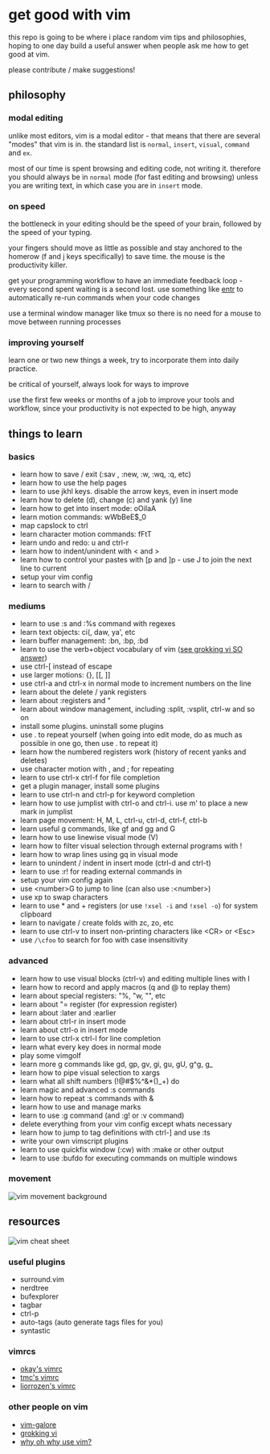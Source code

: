 # get good with vim

this repo is going to be where i place random vim tips and philosophies, hoping
to one day build a useful answer when people ask me how to get good at vim.

please contribute / make suggestions!

## philosophy

### modal editing

unlike most editors, vim is a modal editor - that means that there are several
"modes" that vim is in. the standard list is `normal`, `insert`, `visual`,
`command` and `ex`.

most of our time is spent browsing and editing code, not writing it. therefore
you should always be in `normal` mode (for fast editing and browsing) unless you
are writing text, in which case you are in `insert` mode.

### on speed

the bottleneck in your editing should be the speed of your brain, followed by
the speed of your typing.

your fingers should move as little as possible and stay anchored to the homerow
(f and j keys specifically) to save time. the mouse is the productivity killer.

get your programming workflow to have an immediate feedback loop - every second
spent waiting is a second lost. use something like
[entr](http://www.entrproject.org/) to automatically re-run commands when your
code changes

use a terminal window manager like tmux so there is no need for a mouse to move
between running processes

### improving yourself

learn one or two new things a week, try to incorporate them into daily practice.

be critical of yourself, always look for ways to improve

use the first few weeks or months of a job to improve your tools and workflow,
since your productivity is not expected to be high, anyway

## things to learn

### basics

* learn how to save / exit (:sav <filename>, :new, :w, :wq, :q, etc)
* learn how to use the help pages
* learn to use jkhl keys. disable the arrow keys, even in insert mode
* learn how to delete (d), change (c) and yank (y) line
* learn how to get into insert mode: oOiIaA
* learn motion commands: wWbBeE$_0
* map capslock to ctrl
* learn character motion commands: fFtT
* learn undo and redo: u and ctrl-r
* learn how to indent/unindent with \< and \>
* learn how to control your pastes with [p and ]p - use J to join the next line to current
* setup your vim config
* learn to search with /

### mediums

* learn to use :s and :%s command with regexes
* learn text objects: ci(, daw, ya', etc
* learn buffer management: :bn, :bp, :bd
* learn to use the verb+object vocabulary of vim ([see grokking vi SO answer](https://gist.github.com/nifl/1178878))
* use ctrl-[ instead of escape
* use larger motions: {}, [[, ]]
* use ctrl-a and ctrl-x in normal mode to increment numbers on the line
* learn about the delete / yank registers
* learn about :registers and "
* learn about window management, including :split, :vsplit, ctrl-w and so on
* install some plugins. uninstall some plugins
* use . to repeat yourself (when going into edit mode, do as much as possible in one go, then use . to repeat it)
* learn how the numbered registers work (history of recent yanks and deletes)
* use character motion with , and ; for repeating
* learn to use ctrl-x ctrl-f for file completion
* get a plugin manager, install some plugins
* learn to use ctrl-n and ctrl-p for keyword completion
* learn how to use jumplist with ctrl-o and ctrl-i. use m' to place a new mark in jumplist
* learn page movement: H, M, L, ctrl-u, ctrl-d, ctrl-f, ctrl-b
* learn useful g commands, like gf and gg and G
* learn how to use linewise visual mode (V)
* learn how to filter visual selection through external programs with !
* learn how to wrap lines using gq in visual mode
* learn to unindent / indent in insert mode (ctrl-d and ctrl-t)
* learn to use :r! for reading external commands in
* setup your vim config again
* use \<number\>G to jump to line (can also use :\<number\>)
* use xp to swap characters
* learn to use * and + registers (or use `!xsel -i` and `!xsel -o`) for system clipboard
* learn to navigate / create folds with zc, zo, etc
* learn to use ctrl-v to insert non-printing characters like \<CR\> or \<Esc\>
* use `/\cfoo` to search for foo with case insensitivity

### advanced

* learn how to use visual blocks (ctrl-v) and editing multiple lines with I
* learn how to record and apply macros (q<register> and @<register> to replay them)
* learn about special registers: "%, "w, "", etc
* learn about "= register (for expression register)
* learn about :later and :earlier
* learn about ctrl-r in insert mode
* learn about ctrl-o in insert mode
* learn to use ctrl-x ctrl-l for line completion
* learn what every key does in normal mode
* play some vimgolf
* learn more g commands like gd, gp, gv, gi, gu, gU, g^g, g_
* learn how to pipe visual selection to xargs
* learn what all shift numbers (!@#$%^&*()_+) do
* learn magic and advanced :s commands
* learn how to repeat :s commands with &
* learn how to use and manage marks
* learn to use :g command (and :g! or :v command)
* delete everything from your vim config except whats necessary
* learn how to jump to tag definitions with ctrl-] and use :ts
* write your own vimscript plugins
* learn to use quickfix window (:cw) with :make or other output
* learn to use :bufdo for executing commands on multiple windows

### movement

![vim movement background](https://raw.githubusercontent.com/LevelbossMike/vim_shortcut_wallpaper/master/vim-shortcuts_2560x1600.png)

## resources

![vim cheat sheet](http://www.viemu.com/vi-vim-cheat-sheet.gif)

### useful plugins

* surround.vim
* nerdtree
* bufexplorer
* tagbar
* ctrl-p
* auto-tags (auto generate tags files for you)
* syntastic


### vimrcs

* [okay's vimrc](https://github.com/okayzed/dotvim/blob/master/rc/vimrc)
* [tmc's vimrc](https://github.com/tmc/dotfiles/blob/master/.vimrc)
* [liorrozen's vimrc](https://gist.github.com/liorrozen/461db13cafe7f960c5fc)


### other people on vim

* [vim-galore](https://github.com/mhinz/vim-galore)
* [grokking vi](https://gist.github.com/nifl/1178878)
* [why oh why use vim?](http://www.viemu.com/a-why-vi-vim.html)
